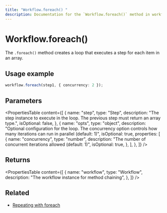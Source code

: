 ```yaml
---
title: "Workflow.foreach() "
description: Documentation for the `Workflow.foreach()` method in workflows, which creates a loop that executes a step for each item in an array.
---
```


# Workflow.foreach()

The `.foreach()` method creates a loop that executes a step for each item in an array.

## Usage example

```typescript copy
workflow.foreach(step1, { concurrency: 2 });
```

## Parameters

<PropertiesTable
content={[
{
name: "step",
type: "Step",
description:
"The step instance to execute in the loop. The previous step must return an array type.",
isOptional: false,
},
{
name: "opts",
type: "object",
description:
"Optional configuration for the loop. The concurrency option controls how many iterations can run in parallel (default: 1)",
isOptional: true,
properties: [
{
name: "concurrency",
type: "number",
description:
"The number of concurrent iterations allowed (default: 1)",
isOptional: true,
},
],
},
]}
/>

## Returns

<PropertiesTable
content={[
{
name: "workflow",
type: "Workflow",
description: "The workflow instance for method chaining",
},
]}
/>

## Related

- [Repeating with foreach](/docs/workflows/control-flow#repeating-with-foreach)
